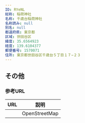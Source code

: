 ```yaml
---
ID: RYeNL
総称: 稲荷神社
名称: 千歳台稲荷神社
名称読み: null
別名: null
都道府県: 東京都
区域: 世田谷区
緯度: 35.6564923
経度: 139.6104377
郵便番号: 1570071
住所: 東京都世田谷区千歳台５丁目１７−２３
---
```


## その他

### 参考URL

| URL | 説明          |
| --- | ------------- |
|     | OpenStreetMap |
